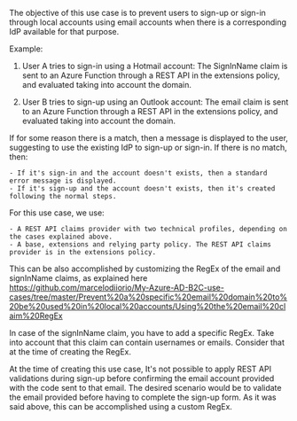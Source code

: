 The objective of this use case is to prevent users to sign-up or sign-in through local accounts using email accounts when there is a corresponding IdP available for that purpose.

Example:

1. User A tries to sign-in using a Hotmail account:
	The SignInName claim is sent to an Azure Function through a REST API in the extensions policy, and evaluated taking into account the domain.
	
2. User B tries to sign-up using an Outlook account:
	The email claim is sent to an Azure Function through a REST API in the extensions policy, and evaluated taking into account the domain.
	
If for some reason there is a match, then a message is displayed to the user, suggesting to use the existing IdP to sign-up or sign-in. If there is no match, then:

	- If it's sign-in and the account doesn't exists, then a standard error message is displayed.
	- If it's sign-up and the account doesn't exists, then it's created following the normal steps.
	
For this use case, we use:

	- A REST API claims provider with two technical profiles, depending on the cases explained above.
	- A base, extensions and relying party policy. The REST API claims provider is in the extensions policy.
	
This can be also accomplished by customizing the RegEx of the email and signInName claims, as explained here https://github.com/marcelodiiorio/My-Azure-AD-B2C-use-cases/tree/master/Prevent%20a%20specific%20email%20domain%20to%20be%20used%20in%20local%20accounts/Using%20the%20email%20claim%20RegEx

In case of the signInName claim, you have to add a specific RegEx. Take into account that this claim can contain usernames or emails. Consider that at the time of creating the RegEx.

At the time of creating this use case, It's not possible to apply REST API validations during sign-up before confirming the email account provided with the code sent to that email. The desired scenario would be to validate the email provided before having to complete the sign-up form. As it was said above, this can be accomplished using a custom RegEx.
